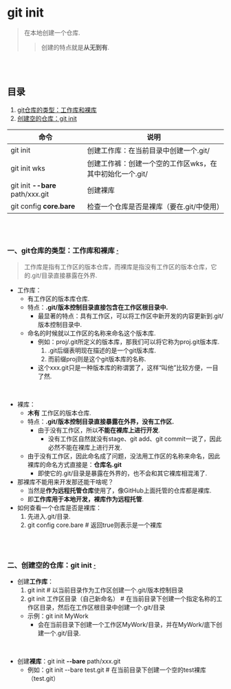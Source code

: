 # git init
> 在本地创建一个仓库.
>
>> 创建的特点就是**从无到有**.

<br><br>

## 目录

1. [git仓库的类型：工作库和裸库]()
2. [创建空的仓库：git init]()

| 命令 | 说明 |
| --- | --- |
| git init | 创建工作库：在当前目录中创建一个.git/ |
| git init wks | 创建工作裤：创建一个空的工作区wks，在其中初始化一个.git/ |
| git init **--bare** path/xxx.git | 创建裸库 |
| git config **core.bare** | 检查一个仓库是否是裸库（要在.git/中使用）|

<br><br>

### 一、git仓库的类型：工作库和裸库  [·](#目录)
> 工作库是指有工作区的版本仓库，而裸库是指没有工作区的版本仓库，它的.git/目录直接暴露在外界.

- 工作库：
  - 有工作区的版本库仓库.
  - 特点：**.git/版本控制目录直接包含在工作区根目录中.**
    - 最显著的特点：具有工作区，可以将工作区中新开发的内容更新到.git/版本控制目录中.
  - 命名的时候就以工作区的名称来命名这个版本库.
    - 例如：proj/.git所定义的版本库，那我们可以将它称为proj.git版本库.
      1. .git后缀表明现在描述的是一个git版本库.
      2. 而前缀proj则是这个git版本库的名称.
    - 这个xxx.git只是一种版本库的称谓罢了，这样“叫他”比较方便，一目了然.

<br>

- 裸库：
  - **木有** 工作区的版本仓库.
  - 特点：**.git/版本控制目录直接暴露在外界，没有工作区.**
    - 由于没有工作区，所以**不能在裸库上进行开发**.
      - 没有工作区自然就没有stage、git add、git commit一说了，因此必然不能在裸库上进行开发.
  - 由于没有工作区，因此命名成了问题，没法用工作区的名称来命名，因此裸库的命名方式直接是：**仓库名.git**
    - 即使它的.git/目录是暴露在外界的，也不会和其它裸库相混淆了.
- 那裸库不能用来开发那还能干啥呢？
  - 当然是**作为远程托管仓库**使用了，像GitHub上面托管的仓库都是裸库.
  - 即**工作库用于本地开发，裸库作为远程托管**.
- 如何查看一个仓库是否是裸库：
  1. 先进入.git/目录.
  2. git config core.bare  # 返回true则表示是一个裸库

<br><br>

### 二、创建空的仓库：git init  [·](#目录)

- 创建**工作库**：
  1. git init   # 以当前目录作为工作区创建一个.git/版本控制目录
  2. git init 工作区目录（自己新命名）  # 在当前目录下创建一个指定名称的工作区目录，然后在工作区根目录中创建一个.git/目录
    - 示例：git init MyWork
      - 会在当前目录下创建一个工作区MyWork/目录，并在MyWork/底下创建一个.git/目录.

<br>

- 创建**裸库**：git init **--bare** path/xxx.git
  - 例如：git init --bare test.git  # 在当前目录下创建一个空的test裸库（test.git）
